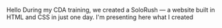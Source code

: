 Hello
During my CDA training, we created a SoloRush — a website built in HTML and CSS in just one day. I'm presenting here what I created
